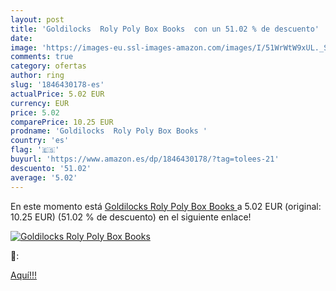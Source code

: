 ```yaml
---
layout: post
title: 'Goldilocks  Roly Poly Box Books  con un 51.02 % de descuento'
date: 
image: 'https://images-eu.ssl-images-amazon.com/images/I/51WrWtW9xUL._SL200_.jpg'
comments: true
category: ofertas
author: ring
slug: '1846430178-es'
actualPrice: 5.02 EUR
currency: EUR
price: 5.02
comparePrice: 10.25 EUR
prodname: 'Goldilocks  Roly Poly Box Books '
country: 'es'
flag: '🇪🇸'
buyurl: 'https://www.amazon.es/dp/1846430178/?tag=tolees-21'
descuento: '51.02'
average: '5.02'
---
```


En este momento está [Goldilocks  Roly Poly Box Books ](https://www.amazon.es/dp/1846430178/?tag=tolees-21) a 5.02 EUR (original: 10.25 EUR) (51.02 %  de descuento) en el siguiente enlace!

[![Goldilocks  Roly Poly Box Books ](https://images-eu.ssl-images-amazon.com/images/I/51WrWtW9xUL._SL200_.jpg)](https://www.amazon.es/dp/1846430178/?tag=tolees-21)

🔎:


[Aquí!!!](https://www.amazon.es/dp/1846430178/?tag=tolees-21)
